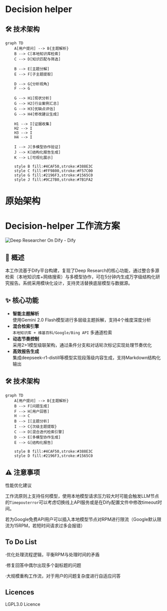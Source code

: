 # Decision helper



## 🛠️ 技术架构
```mermaid
graph TD
    A[用户提问] --> B{主题解析}
    B --> C[本地知识库检索]
    C --> D[知识匹配与筛选]
    
    B --> E[主题分解]
    E --> F[子主题提取]
    
    D --> G{分析视角}
    F --> G
    
    G --> H1[现状分析]
    G --> H2[行业案例汇总]
    G --> H3[优缺点评估]
    G --> H4[修改建议生成]
    
    H1 --> I[证据收集]
    H2 --> I
    H3 --> I
    H4 --> I
    
    I --> J[多模型协作验证]
    J --> K[结构化报告生成]
    K --> L[可视化展示]
    
    style B fill:#4CAF50,stroke:#388E3C
    style C fill:#FF9800,stroke:#F57C00
    style G fill:#2196F3,stroke:#1565C0
    style J fill:#9C27B0,stroke:#7B1FA2
```




# 原始架构
# Decision-helper 工作流方案

![Deep Researcher On Dify - Dify](https://github.com/user-attachments/assets/24df7ddb-6bdd-4b4a-9aa3-f7963f2c6f7f)




## 📖 概述
本工作流基于Dify平台构建，复现了Deep Research的核心功能，通过整合多源检索（本地知识库+网络搜索）与多模型协作，可在5分钟内生成万字级结构化研究报告。系统采用模块化设计，支持灵活替换底层模型与数据源。

## ✨ 核心功能
- **智能主题解析**  
  使用Gemini 2.0 Flash模型进行多层级主题拆解，支持4个维度深度分析
- **混合检索引擎**  
  `本地知识库 + 维基百科/Google/Bing API` 多通道检索
- **动态节奏控制**  
  采用2>1模型级联架构，通过条件分支和对话轮次标记实现处理节奏优化
- **高效报告生成**  
  集成deepseek-r1-distill等模型实现段落级内容生成，支持Markdown结构化输出

## 🛠️ 技术架构
```mermaid
graph TD
    A[用户提问] --> B{主题解析}
    B --> F[问题生成]
    F --> H[用户回答]
    H --> C
    B --> I[主题分析]
    I --> C{次级主题提取}
    C --> D[混合迭代检索引擎]
    D --> E[多模型协作生成]
    E --> G[结构化报告]
    
    style B fill:#4CAF50,stroke:#388E3C
    style D fill:#2196F3,stroke:#1565C0
```
## ⚠️ 注意事项
性能优化建议

工作流原则上支持任何模型，使用本地模型请求压力较大时可能会触发LLM节点的`Timepouterror`可以考虑切换线上API服务或是在Dify配置文件中修改timeout时间。

若为Google免费API用户可以插入本地模型节点对RPM进行限流（Google默认限流为15RPM，若短时间请求过多会报错）

## To Do List
·优化处理流程逻辑，平衡RPM与处理时间的矛盾

·修复回答中偶尔出现多个副标题的问题

·大规模重构工作流，对于用户的问题复杂度进行自适应问答

## Licences
LGPL3.0 Licence
